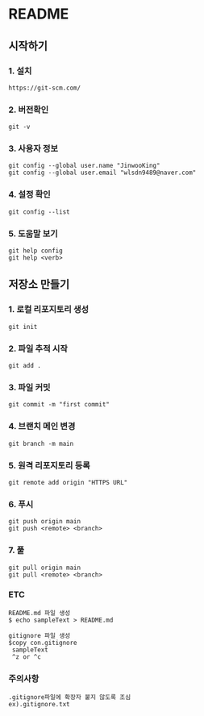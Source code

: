 ﻿# README
## 시작하기
### 1. 설치
	https://git-scm.com/

### 2. 버전확인
	git -v

### 3. 사용자 정보
	git config --global user.name "JinwooKing"
	git config --global user.email "wlsdn9489@naver.com"
	
### 4. 설정 확인
	git config --list

### 5. 도움말 보기
	git help config
	git help <verb>

## 저장소 만들기
### 1. 로컬 리포지토리 생성
	git init

### 2. 파일 추적 시작
	git add .

### 3. 파일 커밋
	git commit -m "first commit"

### 4. 브랜치 메인 변경
	git branch -m main

### 5. 원격 리포지토리 등록
	git remote add origin "HTTPS URL"

### 6. 푸시
	git push origin main
	git push <remote> <branch>

### 7. 풀
	git pull origin main
	git pull <remote> <branch>

### ETC
	README.md 파일 생성
	$ echo sampleText > README.md

	gitignore 파일 생성
	$copy con.gitignore
	 sampleText
	 ^z or ^c

### 주의사항
	.gitignore파일에 확장자 붙지 않도록 조심
	ex).gitignore.txt 
